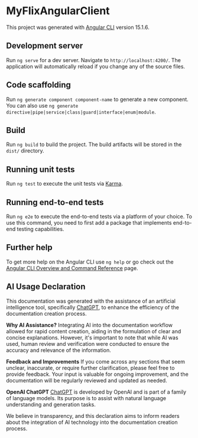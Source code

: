 # MyFlixAngularClient

This project was generated with [Angular CLI](https://github.com/angular/angular-cli) version 15.1.6.

## Development server

Run `ng serve` for a dev server. Navigate to `http://localhost:4200/`. The application will automatically reload if you change any of the source files.

## Code scaffolding

Run `ng generate component component-name` to generate a new component. You can also use `ng generate directive|pipe|service|class|guard|interface|enum|module`.

## Build

Run `ng build` to build the project. The build artifacts will be stored in the `dist/` directory.

## Running unit tests

Run `ng test` to execute the unit tests via [Karma](https://karma-runner.github.io).

## Running end-to-end tests

Run `ng e2e` to execute the end-to-end tests via a platform of your choice. To use this command, you need to first add a package that implements end-to-end testing capabilities.

## Further help

To get more help on the Angular CLI use `ng help` or go check out the [Angular CLI Overview and Command Reference](https://angular.io/cli) page.

## AI Usage Declaration

This documentation was generated with the assistance of an artificial intelligence tool, specifically [ChatGPT](https://www.openai.com/gpt), to enhance the efficiency of the documentation creation process.

**Why AI Assistance?**
Integrating AI into the documentation workflow allowed for rapid content creation, aiding in the formulation of clear and concise explanations. However, it's important to note that while AI was used, human review and verification were conducted to ensure the accuracy and relevance of the information.

**Feedback and Improvements**
If you come across any sections that seem unclear, inaccurate, or require further clarification, please feel free to provide feedback. Your input is valuable for ongoing improvement, and the documentation will be regularly reviewed and updated as needed.

**OpenAI ChatGPT**
[ChatGPT](https://www.openai.com/gpt) is developed by OpenAI and is part of a family of language models. Its purpose is to assist with natural language understanding and generation tasks.

We believe in transparency, and this declaration aims to inform readers about the integration of AI technology into the documentation creation process.
